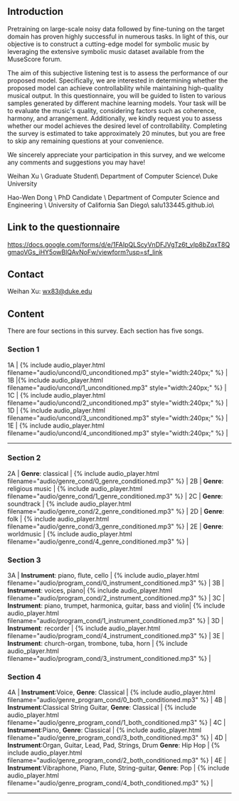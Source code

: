 
## Introduction
Pretraining on large-scale noisy data followed by fine-tuning on the target domain has proven highly successful in numerous tasks. In light of this, our objective is to construct a cutting-edge model for symbolic music by leveraging the extensive symbolic music dataset available from the MuseScore forum.

The aim of this subjective listening test is to assess the performance of our proposed model. Specifically, we are interested in determining whether the proposed model can achieve controllability while maintaining high-quality musical output. In this questionnaire, you will be guided to listen to various samples generated by different machine learning models. Your task will be to evaluate the music's quality, considering factors such as coherence, harmony, and arrangement. Additionally, we kindly request you to assess whether our model achieves the desired level of controllability. Completing the survey is estimated to take approximately 20 minutes, but you are free to skip any remaining questions at your convenience.

We sincerely appreciate your participation in this survey, and we welcome any comments and suggestions you may have!

Weihan Xu \\
Graduate Student\\
Department of Computer Science\\
Duke University

Hao-Wen Dong \\
PhD Candidate \\
Department of Computer Science and Engineering \\
University of California San Diego\\
salu133445.github.io\\

## Link to the questionnaire
<https://docs.google.com/forms/d/e/1FAIpQLScyVnDFJVgTz6t_vIp8bZqxT8QgmaoVGs_iHY5owBlQAvNoFw/viewform?usp=sf_link>

## Contact
Weihan Xu: wx83@duke.edu
## Content

There are four sections in this survey. Each section has five songs.



### Section 1 

<div class="table-wrapper" markdown="block">
1A | {% include audio_player.html filename="audio/uncond/0_unconditioned.mp3" style="width:240px;" %} | 
1B |{% include audio_player.html filename="audio/uncond/1_unconditioned.mp3" style="width:240px;" %} | 
1C | {% include audio_player.html filename="audio/uncond/2_unconditioned.mp3" style="width:240px;" %} | 
1D | {% include audio_player.html filename="audio/uncond/3_unconditioned.mp3" style="width:240px;" %} | 
1E | {% include audio_player.html filename="audio/uncond/4_unconditioned.mp3" style="width:240px;" %} |

</div>

---

### Section 2

<div class="table-wrapper" markdown="block">

2A | __Genre__: classical | {% include audio_player.html filename="audio/genre_cond/0_genre_conditioned.mp3" %} |
2B | __Genre__: religious music | {% include audio_player.html filename="audio/genre_cond/1_genre_conditioned.mp3" %} |
2C | __Genre__: soundtrack | {% include audio_player.html filename="audio/genre_cond/2_genre_conditioned.mp3" %} |
2D | __Genre__: folk | {% include audio_player.html filename="audio/genre_cond/3_genre_conditioned.mp3" %} |
2E | __Genre__: worldmusic | {% include audio_player.html filename="audio/genre_cond/4_genre_conditioned.mp3" %} |



</div>

### Section 3



<div class="table-wrapper" markdown="block">

3A | __Instrument__: piano, flute, cello | {% include audio_player.html filename="audio/program_cond/0_instrument_conditioned.mp3" %} |
3B | __Instrument__: voices, piano| {% include audio_player.html filename="audio/program_cond/2_instrument_conditioned.mp3" %} |
3C | __Instrument__: piano, trumpet, harmonica, guitar, bass and violin| {% include audio_player.html filename="audio/program_cond/1_instrument_conditioned.mp3" %} |
3D | __Instrument__: recorder | {% include audio_player.html filename="audio/program_cond/4_instrument_conditioned.mp3" %} |
3E | __Instrument__: church-organ, trombone, tuba, horn | {% include audio_player.html filename="audio/program_cond/3_instrument_conditioned.mp3" %} |

</div>

### Section 4


<div class="table-wrapper" markdown="block">

4A | __Instrument__:Voice, __Genre__: Classical | {% include audio_player.html filename="audio/genre_program_cond/0_both_conditioned.mp3" %} |
4B | __Instrument__:Classical String Guitar, __Genre__: Classical | {% include audio_player.html filename="audio/genre_program_cond/1_both_conditioned.mp3" %} |
4C | __Instrument__:Piano, __Genre__: Classical | {% include audio_player.html filename="audio/genre_program_cond/3_both_conditioned.mp3" %} |
4D | __Instrument__:Organ, Guitar, Lead, Pad, Strings, Drum __Genre__: Hip Hop | {% include audio_player.html filename="audio/genre_program_cond/2_both_conditioned.mp3" %} |
4E | __Instrument__:Vibraphone, Piano, Flute, String-guitar, __Genre__: Pop | {% include audio_player.html filename="audio/genre_program_cond/4_both_conditioned.mp3" %} |

</div>

---

